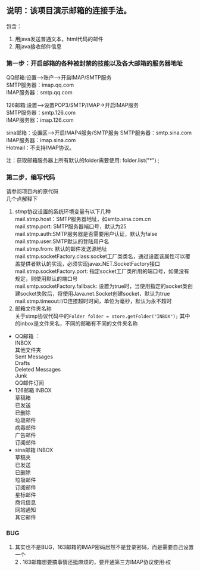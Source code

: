 ## 说明：该项目演示邮箱的连接手法。
包含：  
1. 用java发送普通文本，html代码的邮件
2. 用java接收邮件信息
### 第一步：开启邮箱的各种被封禁的技能以及各大邮箱的服务器地址

 QQ邮箱:设置-->账户-->开启IMAP/SMTP服务   
    SMTP服务器：imap.qq.com  
    IMAP服务器：smtp.qq.com  


126邮箱:设置-->设置POP3/SMTP/IMAP->开启IMAP服务  
    SMTP服务器：smtp.126.com  
    IMAP服务器：imap.126.com  


sina邮箱：设置区-->开启IMAP4服务/SMTP服务
    SMTP服务器：smtp.sina.com  
    IMAP服务器：imap.sina.com  
Hotmail：不支持IMAP协议。  

 注：获取邮箱服务器上所有默认的folder需要使用: folder.list("*") ;

### 第二步，编写代码
请参阅项目内的原代码  
几个点解释下
1.  stmp协议设置的系统环境变量有以下几种  
 mail.stmp.host：SMTP服务器地址，如smtp.sina.com.cn  
 mail.stmp.port: SMTP服务器端口号，默认为25  
 mail.stmp.auth:SMTP服务器是否需要用户认证，默认为false  
 mail.stmp.user:SMTP默认的登陆用户名  
 mail.stmp.from:  默认的邮件发送源地址
 mail.stmp.socketFactory.class:socket工厂类类名，通过设置该属性可以覆盖提供者默认的实现，必须实现javax.NET.SocketFactory接口  
 mail.stmp.socketFactory.port:  指定socket工厂类所用的端口号，如果没有规定，则使用默认的端口号  
 mail.smtp.socketFactory.fallback:  设置为true时，当使用指定的socket类创建socket失败后，将使用Java.net.Socket创建socket，默认为true  
 mail.stmp.timeout:I/O连接超时时间，单位为毫秒，默认为永不超时  
2. 邮箱文件夹名称   
 关于stmp协议代码中的`Folder folder = store.getFolder("INBOX");`
 其中的inbox是文件夹名，不同的邮箱有不同的文件夹名称 
+ QQ邮箱  ：  
	INBOX    
    其他文件夹    
    Sent Messages    
    Drafts    
    Deleted Messages  
    Junk  
    QQ邮件订阅  
+  126邮箱
 	INBOX  
    草稿箱  
    已发送  
    已删除  
    垃圾邮件  
    病毒邮件  
    广告邮件  
    订阅邮件  
+ sina邮箱
 	 INBOX  
    草稿夹  
    已发送  
    已删除  
    垃圾邮件  
    订阅邮件  
    星标邮件  
    商讯信息  
    网站通知  
    其它邮件  

### BUG
1. 其实也不是BUG，163邮箱的IMAP密码居然不是登录密码，而是需要自己设置一个  
2 . 163邮箱想要搞事情还挺麻烦的，要开通第三方IMAP协议使用·权